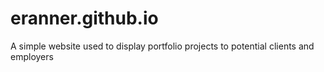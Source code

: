 # eranner.github.io

A simple website used to display portfolio projects to potential clients and employers
